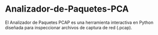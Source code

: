 # Analizador-de-Paquetes-PCA
El Analizador de Paquetes PCAP es una herramienta interactiva en Python diseñada para inspeccionar archivos de captura de red (.pcap). 
